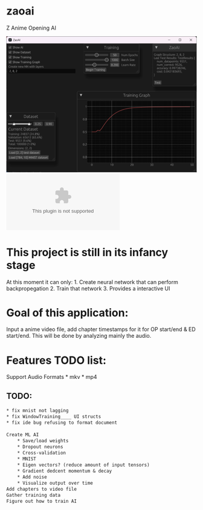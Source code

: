 # zaoai
Z Anime Opening AI

![alt text](img/showcase.png)
![alt text](img/NN.dot)

# This project is still in its infancy stage
At this moment it can only:
    1. Create neural network that can perform backpropegation
    2. Train that network
    3. Provides a interactive UI

# Goal of this application:
Input a anime video file, add chapter timestamps for it for OP start/end & ED start/end.
This will be done by analyzing mainly the audio.

# Features TODO list:
Support Audio Formats
    * mkv
    * mp4

## TODO:
    * fix mnist not lagging
    * fix WindowTraining____ UI structs
    * fix ide bug refusing to format document

    Create ML AI
        * Save/load weights
        * Dropout neurons
        * Cross-validation
        * MNIST
        * Eigen vectors? (reduce amount of input tensors)
        * Gradient dedcent momentum & decay
        * Add noise
        * Visualize output over time
    Add chapters to video file
    Gather training data
    Figure out how to train AI